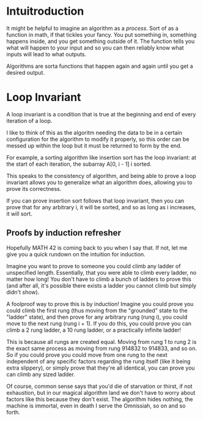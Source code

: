 # Intuitroduction
It might be helpful to imagine an algorithm as a *process*. Sort of as a function in math, if that tickles your fancy. You put something in, something happens inside, and you get something outside of it. The function tells you what will happen to your input and so you can then reliably know what inputs will lead to what outputs.

Algorithms are sorta functions that happen again and again until you get a desired output. 

# Loop Invariant
A loop invariant is a condition that is true at the beginning and end of every iteration of a loop.

I like to think of this as the algoritm needing the data to be in a certain configuration for the algorithm to modify it properly, so this order can be messed up within the loop but it must be returned to form by the end.

For example, a sorting algorithm like insertion sort has the loop invariant: at the start of each iteration, the subarray A[0, i - 1] i sorted. 

This speaks to the consistency of algorithm, and being able to prove a loop invariant allows you to generalize what an algorithm does, allowing you to prove its correctness. 

If you can prove insertion sort follows that loop invariant, then you can prove that for any arbitrary i, it will be sorted, and so as long as i increases, it will sort. 

## Proofs by induction refresher
Hopefully MATH 42 is coming back to you when I say that. If not, let me give you a quick rundown on the intuition for induction.

Imagine you want to prove to someone you could climb any ladder of unspecified length. Essentially, that you were able to climb every ladder, no matter how long! You don't have to climb a bunch of ladders to prove this (and after all, it's possible there exists a ladder you cannot climb but simply didn't show). 

A foolproof way to prove this is by induction! Imagine you could prove you could climb the first rung (thus moving from the "grounded" state to the "ladder" state), and then prove for any arbitrary rung (rung i), you could move to the next rung (rung i + 1). If you do this, you could prove you can climb a 2 rung ladder, a 10 rung ladder, or a practically infinite ladder!

This is because all rungs are created equal. Moving from rung 1 to rung 2 is the exact same process as moving from rung 914832 to 914833, and so on. So if you could prove you could move from one rung to the next independent of any specific factors regarding the rung itself (like it being extra slippery), or simply prove that they're all identical, you can prove you can climb any sized ladder.

Of course, common sense says that you'd die of starvation or thirst, if not exhaustion, but in our magical algorithm land we don't have to worry about factors like this because they don't exist. The algorithm hides nothing, the machine is immortal, even in death I serve the Omnissiah, so on and so forth. 
